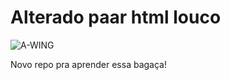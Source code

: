 # Alterado paar html louco

![A-WING](https://en.wikipedia.org/wiki/A-wing)

Novo repo pra aprender essa bagaça!
